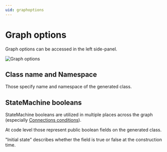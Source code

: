 ```yaml
---
uid: graphoptions
---
```


# Graph options
Graph options can be accessed in the left side-panel.

![Graph options](/images/graphoptions.png)

## Class name and Namespace
Those specify name and namespace of the generated class.

## StateMachine booleans
StateMachine booleans are utilized in multiple places across the graph (especially [Connections conditions](/docs/connections.html#conditions)).

At code level those represent public boolean fields on the generated class.

"Initial state" describes whether the field is true or false at the construction time.
